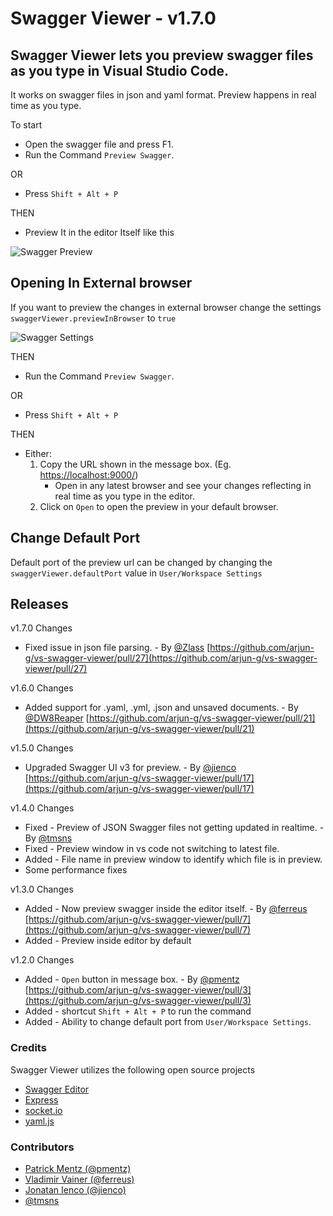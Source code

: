 # Swagger Viewer - v1.7.0
## Swagger Viewer lets you preview swagger files as you type in Visual Studio Code.

It works on swagger files in json and yaml format. Preview happens in real time as you type.

To  start
* Open the swagger file and press F1.
* Run the Command `Preview Swagger`.

OR
* Press  `Shift + Alt + P`

THEN

* Preview It in the editor Itself like this

![Swagger Preview](https://cdn.rawgit.com/arjun-g/vs-swagger-viewer/555c254d/docs/swagger-preview.gif)

## Opening In External browser

If you want to preview the changes in external browser change the settings `swaggerViewer.previewInBrowser` to `true`

![Swagger Settings](https://cdn.rawgit.com/arjun-g/vs-swagger-viewer/555c254d/docs/swagger-settings.png)

THEN

* Run the Command `Preview Swagger`.

OR
* Press  `Shift + Alt + P`

THEN

* Either:
    1. Copy the URL shown in the message box. (Eg. [https://localhost:9000/](https://localhost:9000/))
        * Open in any latest browser and see your changes reflecting in real time as you type in the editor.
    2. Click on `Open` to open the preview in your default browser.

## Change Default Port

Default port of the preview url can be changed by changing the `swaggerViewer.defaultPort` value in `User/Workspace Settings`

## Releases

v1.7.0 Changes
* Fixed issue in json file parsing. - By [@Zlass](https://github.com/Zlass) [https://github.com/arjun-g/vs-swagger-viewer/pull/27](https://github.com/arjun-g/vs-swagger-viewer/pull/27)

v1.6.0 Changes
* Added support for .yaml, .yml, .json and unsaved documents. - By [@DW8Reaper](https://github.com/DW8Reaper) [https://github.com/arjun-g/vs-swagger-viewer/pull/21](https://github.com/arjun-g/vs-swagger-viewer/pull/21)

v1.5.0 Changes

* Upgraded Swagger UI v3 for preview. - By [@jienco](https://github.com/jienco) [https://github.com/arjun-g/vs-swagger-viewer/pull/17](https://github.com/arjun-g/vs-swagger-viewer/pull/17)

v1.4.0 Changes

* Fixed - Preview of JSON Swagger files not getting updated in realtime. - By [@tmsns](https://github.com/tmsns)
* Fixed - Preview window in vs code not switching to latest file.
* Added - File name in preview window to identify which file is in preview.
* Some performance fixes

v1.3.0 Changes

* Added - Now preview swagger inside the editor itself. - By [@ferreus](https://github.com/ferreus) [https://github.com/arjun-g/vs-swagger-viewer/pull/7](https://github.com/arjun-g/vs-swagger-viewer/pull/7)
* Added - Preview inside editor by default

v1.2.0 Changes

* Added - `Open` button in message box. - By [@pmentz](https://github.com/pmentz) [https://github.com/arjun-g/vs-swagger-viewer/pull/3](https://github.com/arjun-g/vs-swagger-viewer/pull/3)
* Added - shortcut `Shift + Alt + P` to run the command
* Added - Ability to change default port from `User/Workspace Settings`.

### Credits
Swagger Viewer utilizes the following open source projects
* [Swagger Editor](https://github.com/swagger-api/swagger-editor)
* [Express](https://github.com/expressjs/express)
* [socket.io](https://github.com/socketio/socket.io/)
* [yaml.js](https://github.com/jeremyfa/yaml.js)

### Contributors
* [Patrick Mentz (@pmentz)](https://github.com/pmentz)
* [Vladimir Vainer (@ferreus)](https://github.com/ferreus)
* [Jonatan Ienco (@jienco)](https://github.com/jienco)
* [@tmsns](https://github.com/tmsns)
